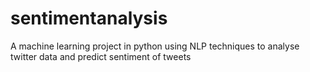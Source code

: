 # sentimentanalysis
A machine learning project in python using NLP techniques to analyse twitter data and predict sentiment of tweets
